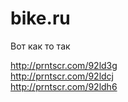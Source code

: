 # bike.ru 
Вот как то так

http://prntscr.com/92ld3g <br/>
http://prntscr.com/92ldcj <br/>
http://prntscr.com/92ldh6
